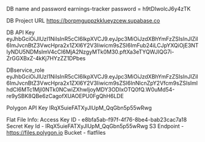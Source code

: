DB name and password
earnings-tracker
password = h9tDIwolcJ6y4zTK

DB Project URL
https://borpmguppzkklueyzcew.supabase.co

DB API Key
eyJhbGciOiJIUzI1NiIsInR5cCI6IkpXVCJ9.eyJpc3MiOiJzdXBhYmFzZSIsInJlZiI6ImJvcnBtZ3VwcHpra2x1ZXl6Y2V3Iiwicm9sZSI6ImFub24iLCJpYXQiOjE3NTIyNDU5NDMsImV4cCI6MjA2NzgyMTk0M30.pftXa3eTYQWJIQG7i-ZrGGXBxZ-4kKj7HYzZZ1DPbes

DBservice_role
eyJhbGciOiJIUzI1NiIsInR5cCI6IkpXVCJ9.eyJpc3MiOiJzdXBhYmFzZSIsInJlZiI6ImJvcnBtZ3VwcHpra2x1ZXl6Y2V3Iiwicm9sZSI6InNlcnZpY2Vfcm9sZSIsImlhdCI6MTc1MjI0NTk0NCwiZXhwIjoyMDY3ODIxOTQ0fQ.W0uMd54-re9ySBK8QBe6zCagofXUAOEPU0FgQhH6LDE

Polygon API Key
lRqX5uieFATXyJlUpM_QqGbn5p55wRwg

Flat File Info:
Access Key ID - e8bfa5ab-f97f-4f76-8be4-bab23cac7a18
Secret Key Id - lRqX5uieFATXyJlUpM_QqGbn5p55wRwg
S3 Endpoint - https://files.polygon.io
Bucket - flatfiles

